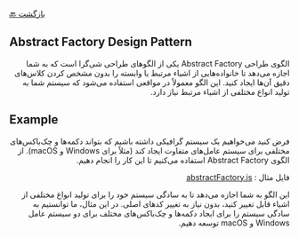 [🔙 بازگشت](../readme.md)

## Abstract Factory Design Pattern


<div align="right" dir="rtl">


الگوی طراحی Abstract Factory یکی از الگوهای طراحی شی‌گرا است که به شما اجازه می‌دهد تا خانواده‌هایی از اشیاء مرتبط یا وابسته را بدون مشخص کردن کلاس‌های دقیق آن‌ها ایجاد کنید. این الگو معمولاً در مواقعی استفاده می‌شود که سیستم شما به تولید انواع مختلفی از اشیاء مرتبط نیاز دارد.


</div>

## Example

<div align="right" dir="rtl">

فرض کنید می‌خواهیم یک سیستم گرافیکی داشته باشیم که بتواند دکمه‌ها و چک‌باکس‌های مختلفی برای سیستم عامل‌های متفاوت ایجاد کند (مثلاً برای Windows و macOS). از الگوی Abstract Factory استفاده می‌کنیم تا این کار را انجام دهیم.

فایل مثال : [abstractFactory.js](./abstractFactory.js)

این الگو به شما اجازه می‌دهد تا به سادگی سیستم خود را برای تولید انواع مختلفی از اشیاء قابل تغییر کنید، بدون نیاز به تغییر کدهای اصلی. در این مثال، ما توانستیم به سادگی سیستم را برای ایجاد دکمه‌ها و چک‌باکس‌های مختلف برای دو سیستم عامل Windows و macOS توسعه دهیم.


</div>
